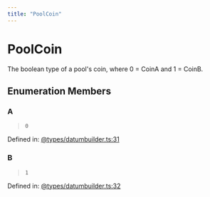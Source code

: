 ```yaml
---
title: "PoolCoin"
---
```


# PoolCoin

The boolean type of a pool's coin, where 0 = CoinA and 1 = CoinB.

## Enumeration Members

### A

> `0`

Defined in:  [@types/datumbuilder.ts:31](https://github.com/SundaeSwap-finance/sundae-sdk/blob/main/packages/core/src/@types/datumbuilder.ts#L31)

### B

> `1`

Defined in:  [@types/datumbuilder.ts:32](https://github.com/SundaeSwap-finance/sundae-sdk/blob/main/packages/core/src/@types/datumbuilder.ts#L32)
